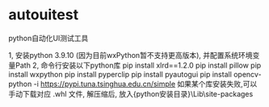 # autouitest
python自动化UI测试工具

1, 安装python 3.9.10 (因为目前wxPython暂不支持更高版本), 并配置系统环境变量Path
2, 命令行安装以下python库
pip install xlrd==1.2.0
pip install pillow
pip install wxpython
pip install pyperclip
pip install pyautogui
pip install opencv-python -i https://pypi.tuna.tsinghua.edu.cn/simple
如果某个库安装失败,可以手动下载对应 .whl 文件, 解压缩后, 放入{python安装目录}\Lib\site-packages
